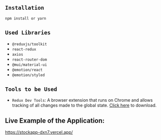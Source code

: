 ## `Installation`

```
npm install or yarn
```


## `Used Libraries`

- `@reduxjs/toolkit`
- `react-redux`
- `axios`
- `react-router-dom`
- `@mui/material-ui`
- `@emotion/react`
- `@emotion/styled`

## `Tools to be Used`

- `Redux Dev Tools`: A browser extension that runs on Chrome and allows tracking of all changes made to the global state. [Click here](https://chrome.google.com/webstore/detail/redux-devtools/lmhkpmbekcpmknklioeibfkpmmfibljd?utm_source=chrome-ntp-icon) to download.

## Live Example of the Application:

https://stockapp-dxn7.vercel.app/
